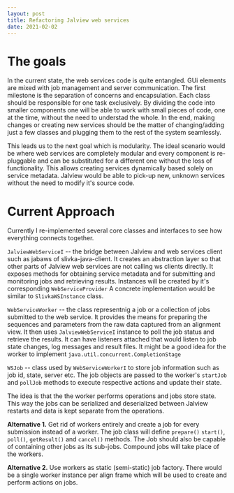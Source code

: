 ```yaml
---
layout: post
title: Refactoring Jalview web services
date: 2021-02-02
---
```


The goals
=========

In the current state, the web services code is quite entangled.
GUi elements are mixed with job management and server communication.
The first milestone is the separation of concerns and encapsulation.
Each class should be responsible for one task exclusively. By dividing
the code into smaller components one will be able to work with small
pieces of code, one at the time, without the need to understad the whole.
In the end, making changes or creating new services should be the matter
of changing/adding just a few classes and plugging them to the rest of 
the system seamlessly.

This leads us to the next goal which is modularity. The ideal scenario
would be where web services are completely modular and every component is
re-pluggable and can be substituted for a different one without the loss
of functionality. This allows creating services dynamically based solely
on service metadata. Jalview would be able to pick-up new, unknown services
without the need to modify it's source code.

Current Approach
================

Currently I re-implemented several core classes and interfaces to see
how everything connects together.

`JalviewWebServiceI` -- the bridge between Jalview and web services
client such as jabaws of slivka-java-client. It creates an abstraction
layer so that other parts of Jalview web services are not calling
ws clients directly. It exposes methods for obtaining service metadata
and for submitting and monitoring jobs and retrieving results.
Instances will be created by it's corresponding `WebServiceProvider`
A concrete implementation would be similar to `SlivkaWSInstance`
class. 

`WebServiceWorker` -- the class representnig a job or a collection of jobs
submitted to the web service. It provides the means for preparing the
sequences and parameters from the raw data captured from an alignment view.
It then uses `JalviewWebServiceI` instance to poll the job status and retrieve
the results. It can have listeners attached that would listen to job state
changes, log messages and result files. It might be a good idea for the worker
to implement `java.util.concurrent.CompletionStage`

`WSJob` -- class used by `WebServiceWorkerI` to store job information such as
job id, state, server etc. The job objects are passed to the worker's
`startJob` and `pollJob` methods to execute respective actions and update
their state.

The idea is that the the worker performs operations and jobs store state.
This way the jobs can be serialized and deserialized between Jalview restarts
and data is kept separate from the operations.

**Alternative 1.** Get rid of workers entirely and create a job for every
submission instead of a worker. The job class will define `prepare()`
`start()`, `poll()`, `getResult()` and `cancel()` methods. 
The Job should also be capable of containing other jobs as its sub-jobs.
Compound jobs will take place of the workers.

**Alternative 2.** Use workers as static (semi-static) job factory.
There would be a single worker instance per align frame which will be
used to create and perform actions on jobs.

